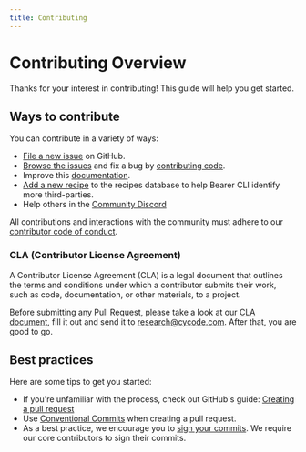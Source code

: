 ```yaml
---
title: Contributing
---
```


# Contributing Overview

Thanks for your interest in contributing! This guide will help you get started.

## Ways to contribute

You can contribute in a variety of ways:

- [File a new issue]({{meta.sourcePath}}/issues/new/choose) on GitHub.
- [Browse the issues]({{meta.links.issues}}) and fix a bug by [contributing code](/contributing/code/).
- Improve this [documentation](/contributing/docs/).
- [Add a new recipe](/contributing/recipes/) to the recipes database to help Bearer CLI identify more third-parties.
- Help others in the [Community Discord]({{meta.links.discord}})

All contributions and interactions with the community must adhere to our [contributor code of conduct]({{meta.sourcePath}}/blob/main/CODE_OF_CONDUCT.md).

### CLA (Contributor License Agreement)

A Contributor License Agreement (CLA) is a legal document that outlines the terms and conditions under which a contributor submits their work, such as code, documentation, or other materials, to a project.

Before submitting any Pull Request, please take a look at our [CLA document](/cla.pdf), fill it out and send it to [research@cycode.com](mailto:research@cycode.com). After that, you are good to go.

## Best practices

Here are some tips to get you started:

- If you're unfamiliar with the process, check out GitHub's guide: [Creating a pull request](https://docs.github.com/en/pull-requests/collaborating-with-pull-requests/proposing-changes-to-your-work-with-pull-requests/creating-a-pull-request)
- Use [Conventional Commits](https://www.conventionalcommits.org/en/v1.0.0/) when creating a pull request.
- As a best practice, we encourage you to [sign your commits](https://docs.github.com/en/authentication/managing-commit-signature-verification/signing-commits). We require our core contributors to sign their commits.
